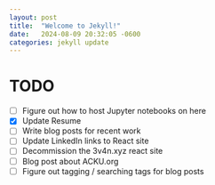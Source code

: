 ```yaml
---
layout: post
title:  "Welcome to Jekyll!"
date:   2024-08-09 20:32:05 -0600
categories: jekyll update
---
```



# TODO 
- [ ]  Figure out how to host Jupyter notebooks on here
- [x] Update Resume
- [ ] Write blog posts for recent work
- [ ] Update LinkedIn links to React site
- [ ] Decommission the 3v4n.xyz react site
- [ ] Blog post about ACKU.org
- [ ] Figure out tagging / searching tags for blog posts
